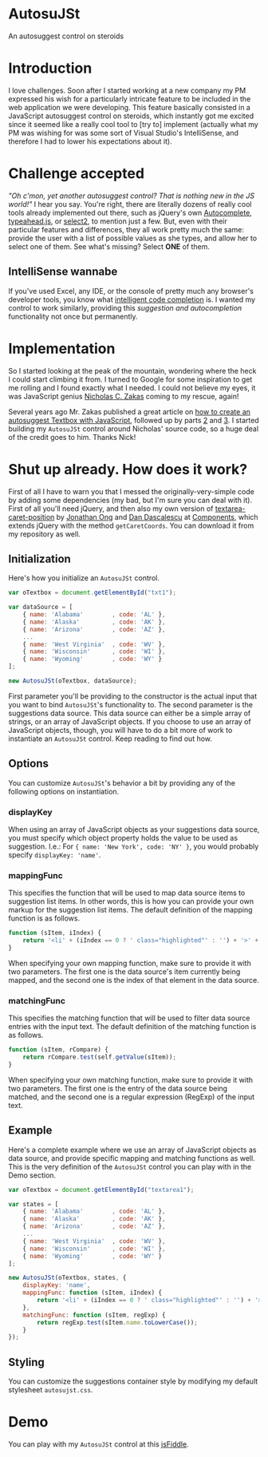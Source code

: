 AutosuJSt
=========

An autosuggest control on steroids

# Introduction

I love challenges. Soon after I started working at a new company my PM expressed his wish for a particularly intricate feature to be included in the web application we were developing. This feature basically consisted in a JavaScript autosuggest control on steroids, which instantly got me excited since it seemed like a really cool tool to [try to] implement (actually what my PM was wishing for was some sort of Visual Studio's IntelliSense, and therefore I had to lower his expectations about it).

# Challenge accepted

_"Oh c'mon, yet another autosuggest control? That is nothing new in the JS world!"_ I hear you say. You're right, there are literally dozens of really cool tools already implemented out there, such as jQuery's own [Autocomplete](http://jqueryui.com/autocomplete/), [typeahead.js](https://twitter.github.io/typeahead.js), or [select2](http://ivaynberg.github.io/select2), to mention just a few. But, even with their particular features and differences, they all work pretty much the same: provide the user with a list of possible values as she types, and allow her to select one of them. See what's missing? Select **ONE** of them.

## IntelliSense wannabe

If you've used Excel, any IDE, or the console of pretty much any browser's developer tools, you know what [intelligent code completion](http://en.wikipedia.org/wiki/Intelligent_code_completion) is. I wanted my control to work similarly, providing this _suggestion and autocompletion_ functionality not once but permanently.

# Implementation

So I started looking at the peak of the mountain, wondering where the heck I could start climbing it from. I turned to Google for some inspiration to get me rolling and I found exactly what I needed. I could not believe my eyes, it was JavaScript genius [Nicholas C. Zakas](http://www.nczonline.net) coming to my rescue, again!

Several years ago Mr. Zakas published a great article on [how to create an autosuggest Textbox with JavaScript](http://oak.cs.ucla.edu/cs144/projects/javascript/suggest1.html), followed up by parts [2](http://oak.cs.ucla.edu/cs144/projects/javascript/suggest2.html) and [3](http://oak.cs.ucla.edu/cs144/projects/javascript/suggest3.html). I started building my `AutosuJSt` control around Nicholas' source code, so a huge deal of the credit goes to him. Thanks Nick!
  
# Shut up already. How does it work?

First of all I have to warn you that I messed the originally-very-simple code by adding some dependencies (my bad, but I'm sure you can deal with it). First of all you'll need jQuery, and then also my own version of [textarea-caret-position](https://github.com/component/textarea-caret-position) by [Jonathan Ong](https://github.com/jonathanong) and [Dan Dascalescu](https://github.com/dandv) at [Components](https://github.com/component), which extends jQuery with the method `getCaretCoords`. You can download it from my repository as well.
 
## Initialization

Here's how you initialize an `AutosuJSt` control.

```javascript
var oTextbox = document.getElementById("txt1");

var dataSource = [
    { name: 'Alabama'        , code: 'AL' },
    { name: 'Alaska'         , code: 'AK' },
    { name: 'Arizona'        , code: 'AZ' },
    ...
    { name: 'West Virginia'  , code: 'WV' },
    { name: 'Wisconsin'      , code: 'WI' },
    { name: 'Wyoming'        , code: 'WY' }                
];

new AutosuJSt(oTextbox, dataSource);
```

First parameter you'll be providing to the constructor is the actual input that you want to bind `AutosuJSt`'s functionality to. The second parameter is the suggestions data source. This data source can either be a simple array of strings, or an array of JavaScript objects. If you choose to use an array of JavaScript objects, though, you will have to do a bit more of work to instantiate an `AutosuJSt` control. Keep reading to find out how.

## Options

You can customize `AutosuJSt`'s behavior a bit by providing any of the following options on instantiation.

### displayKey

When using an array of JavaScript objects as your suggestions data source, you must specify which object property holds the value to be used as suggestion.
I.e.: For `{ name: 'New York', code: 'NY' }`, you would probably specify `displayKey: 'name'`.

### mappingFunc

This specifies the function that will be used to map data source items to suggestion list items. In other words, this is how you can provide your own markup for the suggestion list items. The default definition of the mapping function is as follows.

```javascript
function (sItem, iIndex) { 
	return '<li' + (iIndex == 0 ? ' class="highlighted"' : '') + '>' + self.getValue(sItem) +'</li>';
}
```
    
When specifying your own mapping function, make sure to provide it with two parameters. The first one is the data source's item currently being mapped, and the second one is the index of that element in the data source.

### matchingFunc

This specifies the matching function that will be used to filter data source entries with the input text. The default definition of the matching function is as follows.

```javascript
function (sItem, rCompare) {
	return rCompare.test(self.getValue(sItem));
}
```
    
When specifying your own matching function, make sure to provide it with two parameters. The first one is the entry of the data source being matched, and the second one is a regular expression (RegExp) of the input text.

## Example

Here's a complete example where we use an array of JavaScript objects as data source, and provide specific mapping and matching functions as well. This is the very definition of the `AutosuJSt` control you can play with in the Demo section.

```javascript
var oTextbox = document.getElementById("textarea1");

var states = [
	{ name: 'Alabama'        , code: 'AL' },
	{ name: 'Alaska'         , code: 'AK' },
	{ name: 'Arizona'        , code: 'AZ' },
	...
	{ name: 'West Virginia'  , code: 'WV' },
	{ name: 'Wisconsin'      , code: 'WI' },
	{ name: 'Wyoming'        , code: 'WY' }
];

new AutosuJSt(oTextbox, states, {
	displayKey: 'name',
	mappingFunc: function (sItem, iIndex) {
		return '<li' + (iIndex == 0 ? ' class="highlighted"' : '') + '>' + sItem.name + ' (' + sItem.code + ')' + '</li>'; 
	},
	matchingFunc: function (sItem, regExp) {
		return regExp.test(sItem.name.toLowerCase());
	}
});
```

## Styling

You can customize the suggestions container style by modifying my default stylesheet `autosujst.css`.

# Demo

You can play with my `AutosuJSt` control at this [jsFiddle](http://jsfiddle.net/pchiwan/gyb7wsju).


